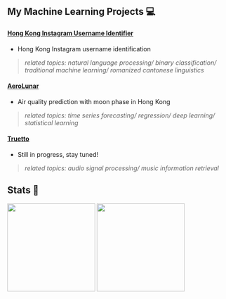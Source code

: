 ## My Machine Learning Projects 💻

#### [Hong Kong Instagram Username Identifier](https://github.com/kuntiniong/HK-Insta-Identifier) 
- Hong Kong Instagram username identification
> *related topics: natural language processing/ binary classification/ traditional machine learning/ romanized cantonese linguistics*

#### [AeroLunar](https://github.com/kuntiniong/AeroLunar) 
- Air quality prediction with moon phase in Hong Kong 
> *related topics: time series forecasting/ regression/ deep learning/ statistical learning*

#### [Truetto](https://github.com/kuntiniong/Truetto)
- Still in progress, stay tuned!
> *related topics: audio signal processing/ music information retrieval*

## Stats 👀

<span>
  <img height=200 align="center" src="https://github-readme-stats.vercel.app/api?username=kuntiniong&show_icons=true&theme=radical" />
</span>
<span>
  <img height=200 align="center" src="https://github-readme-stats.vercel.app/api/top-langs?username=kuntiniong&layout=compact&card_width=320&theme=radical&hide=jupyter%20notebook" />
</span>